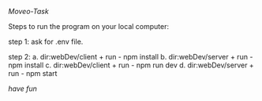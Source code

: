 *Moveo-Task*

Steps to run the program on your local computer:

step 1:
ask for .env file.

step 2:
a. dir:webDev/client + run - npm install
b. dir:webDev/server + run - npm install
c. dir:webDev/client + run - npm run dev
d. dir:webDev/server + run - npm start


*have fun*
